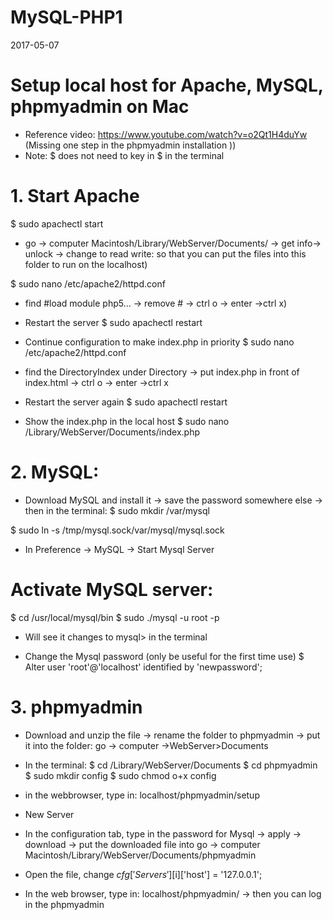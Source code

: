 # MySQL-PHP1

2017-05-07
# Setup local host for Apache, MySQL, phpmyadmin on Mac 
- Reference video: https://www.youtube.com/watch?v=o2Qt1H4duYw (Missing one step in the phpmyadmin installation ))
- Note: $ does not need to key in $ in the terminal

# 1. Start Apache 
$ sudo apachectl start
- go -> computer Macintosh/Library/WebServer/Documents/ -> get info-> unlock -> change to read write: so that you can put the files into this folder to run on the localhost)
  
$ sudo nano /etc/apache2/httpd.conf     
- find #load module php5... -> remove # -> ctrl o -> enter ->ctrl x)

- Restart the server
$ sudo apachectl restart

- Continue configuration to make index.php in priority
$ sudo nano /etc/apache2/httpd.conf  
- find the DirectoryIndex under Directory -> put index.php in front of index.html -> ctrl o -> enter ->ctrl x


- Restart the server again
$ sudo apachectl restart

- Show the index.php in the local host
$ sudo nano /Library/WebServer/Documents/index.php

# 2. MySQL:
- Download MySQL and install it ->  save the password somewhere else -> then in the terminal:
$ sudo mkdir /var/mysql

$ sudo ln -s /tmp/mysql.sock/var/mysql/mysql.sock

- In Preference -> MySQL -> Start Mysql Server

# Activate MySQL server: 
$ cd /usr/local/mysql/bin
$ sudo ./mysql -u root -p

- Will see it changes to mysql> in the terminal

- Change the Mysql password (only be useful for the first time use)
$ Alter user 'root'@'localhost' identified by 'newpassword';


# 3. phpmyadmin
- Download and unzip the file -> rename the folder to phpmyadmin -> put it into the folder: go -> computer ->WebServer>Documents

- In the terminal:
$ cd /Library/WebServer/Documents
$ cd phpmyadmin
$ sudo mkdir config
$ sudo chmod o+x config

- in the webbrowser, type in: localhost/phpmyadmin/setup
- New Server
- In the configuration tab, type in the password for Mysql -> apply -> download -> put the downloaded file into go -> computer Macintosh/Library/WebServer/Documents/phpmyadmin
- Open the file, change 
$cfg['Servers'][$i]['host'] = '127.0.0.1';

- In the web browser, type in: localhost/phpmyadmin/ -> then you can log in the phpmyadmin
